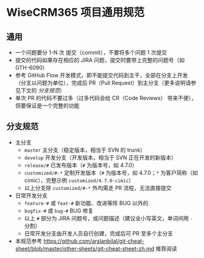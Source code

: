 # WiseCRM365 项目通用规范

## 通用

- 一个问题要分 1-N 次 提交（commit），不要将多个问题 1 次提交
- 提交的代码如果存在相应的 JIRA 问题，提交时要带上完整的问题号（如 GTH-6090）
- 参考 GitHub Flow 开发模式，即不能提交代码到主干，全部在分支上开发（分支以问题为单位），完成后 PR（Pull Request）到主分支（更多说明请参见下文的 *分支规范*）
- 单次 PR 的代码不要过多（过多代码会给 CR（Code Reviews） 带来不便），但要保证是一个完整的功能


## 分支规范

- 主分支
  - `master` 主分支（稳定版本，相当于 SVN 的 trunk）
  - `develop` 开发分支（开发版本，相当于 SVN 正在开发的新版本）
  - `release/#` 已发布版本（`#` 为版本号，如 4.7.0）
  - `customized/#-*` 定制开发版本（`#` 为版本号，如 4.7.0；`*` 为客户简称（如 cimic），完整示例 `customized/4.7.0-cimic`）
  - 以上分支除 `customized/#-*` 外均需走 PR 流程，无法直接提交
- 日常开发分支
  - `feature-#` 或 `feat-#` 新功能、改进等除 BUG 以外的
  - `bugfix-#` 或 `bug-#` BUG 修复
  - 以上 `#` 部分为 JIRA 问题号，或问题描述（建议全小写英文，单词间用 `-` 分割）
  - 日常开发分支由开发人员自行创建，完成后可 PR 至多个主分支
- 本规范参考 https://github.com/arslanbilal/git-cheat-sheet/blob/master/other-sheets/git-cheat-sheet-zh.md 推荐阅读
